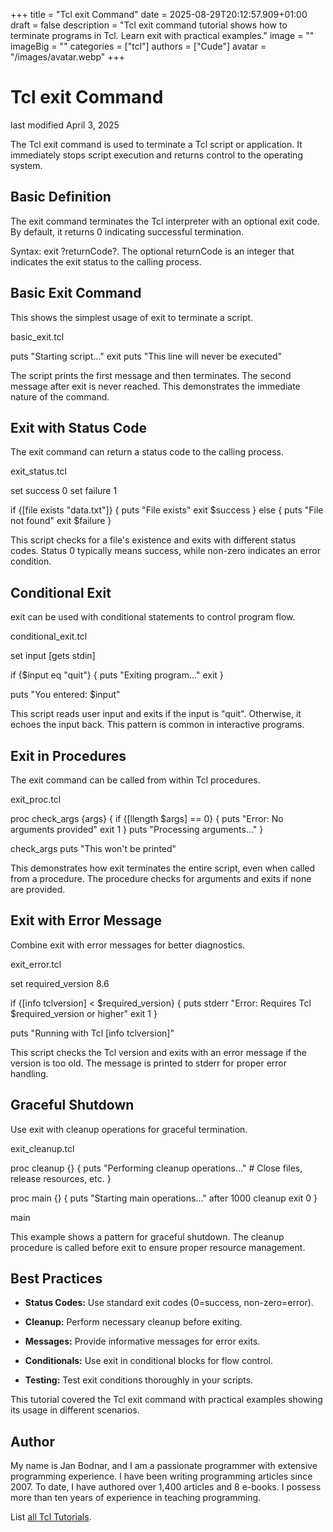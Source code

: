 +++
title = "Tcl exit Command"
date = 2025-08-29T20:12:57.909+01:00
draft = false
description = "Tcl exit command tutorial shows how to terminate programs in Tcl. Learn exit with practical examples."
image = ""
imageBig = ""
categories = ["tcl"]
authors = ["Cude"]
avatar = "/images/avatar.webp"
+++

# Tcl exit Command

last modified April 3, 2025

The Tcl exit command is used to terminate a Tcl script or application.
It immediately stops script execution and returns control to the operating system.

## Basic Definition

The exit command terminates the Tcl interpreter with an optional exit
code. By default, it returns 0 indicating successful termination.

Syntax: exit ?returnCode?. The optional returnCode is an integer
that indicates the exit status to the calling process.

## Basic Exit Command

This shows the simplest usage of exit to terminate a script.

basic_exit.tcl
  

puts "Starting script..."
exit
puts "This line will never be executed"

The script prints the first message and then terminates. The second message
after exit is never reached. This demonstrates the immediate
nature of the command.

## Exit with Status Code

The exit command can return a status code to the calling process.

exit_status.tcl
  

set success 0
set failure 1

if {[file exists "data.txt"]} {
    puts "File exists"
    exit $success
} else {
    puts "File not found"
    exit $failure
}

This script checks for a file's existence and exits with different status codes.
Status 0 typically means success, while non-zero indicates an error condition.

## Conditional Exit

exit can be used with conditional statements to control program flow.

conditional_exit.tcl
  

set input [gets stdin]

if {$input eq "quit"} {
    puts "Exiting program..."
    exit
}

puts "You entered: $input"

This script reads user input and exits if the input is "quit". Otherwise, it
echoes the input back. This pattern is common in interactive programs.

## Exit in Procedures

The exit command can be called from within Tcl procedures.

exit_proc.tcl
  

proc check_args {args} {
    if {[llength $args] == 0} {
        puts "Error: No arguments provided"
        exit 1
    }
    puts "Processing arguments..."
}

check_args
puts "This won't be printed"

This demonstrates how exit terminates the entire script, even when
called from a procedure. The procedure checks for arguments and exits if none
are provided.

## Exit with Error Message

Combine exit with error messages for better diagnostics.

exit_error.tcl
  

set required_version 8.6

if {[info tclversion] &lt; $required_version} {
    puts stderr "Error: Requires Tcl $required_version or higher"
    exit 1
}

puts "Running with Tcl [info tclversion]"

This script checks the Tcl version and exits with an error message if the
version is too old. The message is printed to stderr for proper error handling.

## Graceful Shutdown

Use exit with cleanup operations for graceful termination.

exit_cleanup.tcl
  

proc cleanup {} {
    puts "Performing cleanup operations..."
    # Close files, release resources, etc.
}

proc main {} {
    puts "Starting main operations..."
    after 1000
    cleanup
    exit 0
}

main

This example shows a pattern for graceful shutdown. The cleanup
procedure is called before exit to ensure proper resource management.

## Best Practices

- **Status Codes:** Use standard exit codes (0=success, non-zero=error).

- **Cleanup:** Perform necessary cleanup before exiting.

- **Messages:** Provide informative messages for error exits.

- **Conditionals:** Use exit in conditional blocks for flow control.

- **Testing:** Test exit conditions thoroughly in your scripts.

 

This tutorial covered the Tcl exit command with practical
examples showing its usage in different scenarios.

## Author

My name is Jan Bodnar, and I am a passionate programmer with extensive
programming experience. I have been writing programming articles since 2007.
To date, I have authored over 1,400 articles and 8 e-books. I possess more
than ten years of experience in teaching programming.

List [all Tcl Tutorials](/tcl/).